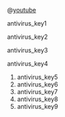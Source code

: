@[youtube](1_rXO2Es5B8)

antivirus_key1


antivirus_key2


antivirus_key3


antivirus_key4
1) antivirus_key5
2) antivirus_key6
3) antivirus_key7
4) antivirus_key8
5) antivirus_key9
